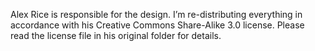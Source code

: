 Alex Rice is responsible for the design.  I’m re-distributing everything in accordance with his Creative Commons Share-Alike 3.0 license.  Please read the license file in his original folder for details.
